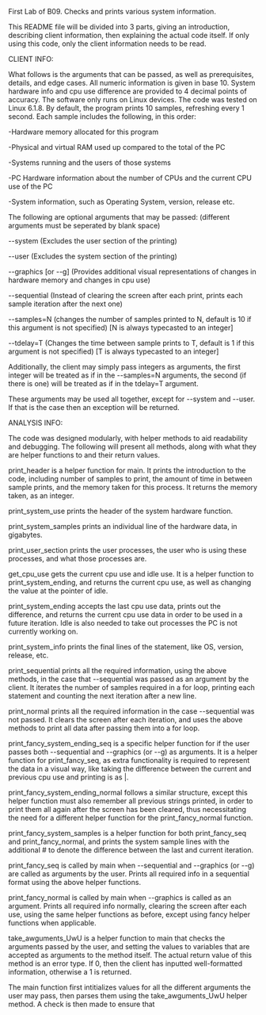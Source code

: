First Lab of B09. Checks and prints various system information.

This README file will be divided into 3 parts, giving an introduction, describing client information, then explaining the actual code itself.
If only using this code, only the client information needs to be read.

CLIENT INFO:

What follows is the arguments that can be passed, as well as prerequisites, details, and edge cases.
All numeric information is given in base 10.
System hardware info and cpu use difference are provided to 4 decimal points of accuracy.
The software only runs on Linux devices. The code was tested on Linux 6.1.8.
By default, the program prints 10 samples, refreshing every 1 second. Each sample includes the following, in this order:

-Hardware memory allocated for this program

-Physical and virtual RAM used up compared to the total of the PC

-Systems running and the users of those systems

-PC Hardware information about the number of CPUs and the current CPU use of the PC

-System information, such as Operating System, version, release etc.


The following are optional arguments that may be passed: (different arguments must be seperated by blank space)

--system (Excludes the user section of the printing)

--user (Excludes the system section of the printing)

--graphics [or --g] (Provides additional visual representations of changes in hardware memory and changes in cpu use)

--sequential (Instead of clearing the screen after each print, prints each sample iteration after the next one)

--samples=N (changes the number of samples printed to N, default is 10 if this argument is not specified) [N is always typecasted to an integer]

--tdelay=T (Changes the time between sample prints to T, default is 1 if this argument is not specified) [T is always typecasted to an integer]

Additionally, the client may simply pass integers as arguments, the first integer will be treated as if in the --samples=N arguments, the second
(if there is one) will be treated as if in the tdelay=T argument.

These arguments may be used all together, except for --system and --user. If that is the case then an exception will be returned.

ANALYSIS INFO:

The code was designed modularly, with helper methods to aid readability and debugging.
The following will present all methods, along with what they are helper functions to and their return values.

print_header is a helper function for main. It prints the introduction to the code, including number of samples to print, the amount of time
in between sample prints, and the memory taken for this process. It returns the memory taken, as an integer.

print_system_use prints the header of the system hardware function.

print_system_samples prints an individual line of the hardware data, in gigabytes.

print_user_section prints the user processes, the user who is using these processes, and what those processes are.

get_cpu_use gets the current cpu use and idle use. It is a helper function to print_system_ending, and returns the current cpu use, as well as
changing the value at the pointer of idle.

print_system_ending accepts the last cpu use data, prints out the difference, and returns the current cpu use data in order to be used in a future iteration. Idle is also needed to take out processes the PC is not currently working on.

print_system_info prints the final lines of the statement, like OS, version, release, etc.

print_sequential prints all the required information, using the above methods, in the case that --sequential was passed as an argument by 
the client. It iterates the number of samples required in a for loop, printing each statement and counting the next iteration after a new line.

print_normal prints all the required information in the case --sequential was not passed. It clears the screen after each iteration, and uses the
above methods to print all data after passing them into a for loop.

print_fancy_system_ending_seq is a specific helper function for if the user passes both --sequential and --graphics (or --g) as arguments. It
is a helper function for print_fancy_seq, as extra functionality is required to represent the data in a visual way, like taking the difference 
between the current and previous cpu use and printing is as |.

print_fancy_system_ending_normal follows a similar structure, except this helper function must also remember all previous strings printed, in order
to print them all again after the screen has been cleared, thus necessitating the need for a different helper function for the print_fancy_normal function.

print_fancy_system_samples is a helper function for both print_fancy_seq and print_fancy_normal, and prints the system sample lines with the 
additional # to denote the difference between the last and current iteration.

print_fancy_seq is called by main when --sequential and  --graphics (or --g) are called as arguments by the user. Prints all required info in a 
sequential format using the above helper functions.

print_fancy_normal is called by main when --graphics is called as an argument. Prints all required info normally, clearing the screen after each use,
using the same helper functions as before, except using fancy helper functions when applicable.

take_awguments_UwU is a helper function to main that checks the arguments passed by the user, and setting the values to variables that are accepted
as arguments to the method itself. The actual return value of this method is an error type. If 0, then the client has inputted well-formatted information, otherwise a 1 is returned.

The main function first intitializes values for all the different arguments the user may pass, then parses them using the take_awguments_UwU helper
method.
A check is then made to ensure that 
